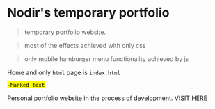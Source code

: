 # Nodir's temporary portfolio
> temporary portfolio website.

> most of the effects achieved with only css 

> only mobile hamburger menu functionality achieved by js 


Home and only ``` html ``` page is `index.html`


<mark>`-Marked text`</mark>


Personal portfolio website in the process of development. <a href="https://nodir-any.github.io/NodIr/">VISIT HERE</a>

